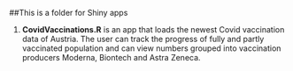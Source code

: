 ##This is a folder for Shiny apps  
1. **CovidVaccinations.R** is an app that loads the newest Covid vaccination data of Austria. The user can track the progress of fully and partly vaccinated population and can view numbers grouped into vaccination producers Moderna, Biontech and Astra Zeneca. 
